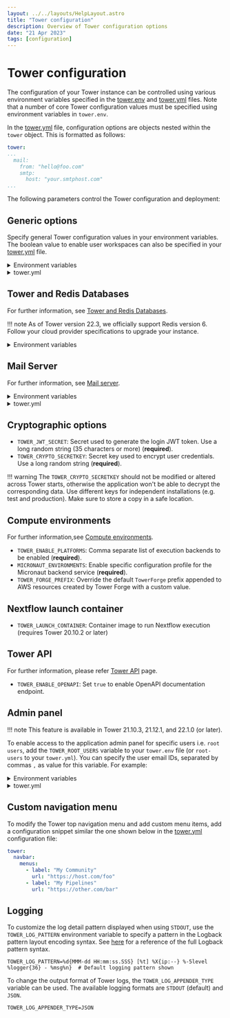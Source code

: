 ```yaml
---
layout: ../../layouts/HelpLayout.astro
title: "Tower configuration"
description: Overview of Tower configuration options
date: "21 Apr 2023"
tags: [configuration]
---
```


# Tower configuration

The configuration of your Tower instance can be controlled using various environment variables specified in the [tower.env](../_templates/docker/tower.env) and [tower.yml](../_templates/docker/tower.yml) files. Note that a number of core Tower configuration values must be specified using environment variables in `tower.env`. 

In the [tower.yml](../_templates/docker/tower.yml) file, configuration options are objects nested within the `tower` object. This is formatted as follows:

```yaml
tower:
...
  mail:
    from: "hello@foo.com"
    smtp:
      host: "your.smtphost.com"
...
```



The following parameters control the Tower configuration and deployment:

## Generic options

Specify general Tower configuration values in your environment variables. The boolean value to enable user workspaces can also be specified in your [tower.yml](../_templates/docker/tower.yml) file. 

<details>

  <summary>Environment variables</summary>

  ```env
  `TOWER_SERVER_URL`: Server URL e.g. `https://tower.your-company.com` (**required**).

  `TOWER_CONTACT_EMAIL`: Sysadmin email contact e.g. `tower@your-company.com` (**required**).

  `TOWER_LICENSE`: Your Tower license key. If you don't have a license key, contact [Seqera sales team](mailto:sales@seqera.io)  (**required**).

  `TOWER_APP_NAME`: Application name (default: `Tower`).

  `TOWER_CONFIG_FILE`: Custom path for the `tower.yml` file.

  `TOWER_LANDING_URL`: Customize the landing page for the application (requires Tower 21.10.1 or later).

  `TOWER_CRON_SERVER_PORT`: Define the HTTP port usd by the Tower cron service (default: `8080`, requires Tower 21.06.1 or later).

  `TOWER_USER_WORKSPACE_ENABLED` : Enable or disable the showing of the user private workspace context. (default: `true`, requires Tower 22.1.0 or later).
  ```

</details>

<details>
  <summary>tower.yml</summary>

```yaml
tower:
  admin:
    user-workspace-enabled: true 
```

</details>

## Tower and Redis Databases

For further information, see [Tower and Redis Databases](./database_and_redis.md).

!!! note
    As of Tower version 22.3, we officially support Redis version 6. Follow your cloud provider specifications to upgrade your instance. 

<details>
  <summary>Environment variables</summary>

  ```env
  - `TOWER_DB_URL`: Database JDBC connection URL, e.g., `jdbc:mysql://localhost:3307/tower` (**required**).

  - `TOWER_DB_USER`: Database user name (**required**).

  - `TOWER_DB_PASSWORD`: Database user password (**required**).

  - `TOWER_DB_DRIVER`: Database JDBC driver class name (default: `org.mariadb.jdbc.Driver`).

  - `TOWER_DB_DIALECT`: Database SQL Hibernate dialect (default: `io.seqera.util.MySQL55DialectCollateBin`).

  - `TOWER_DB_MIN_POOL_SIZE`: Database min connections pool size, e.g., 5 (default: 5).

  - `TOWER_DB_MAX_POOL_SIZE`: Database max connections pool size, e.g., 20 (default: 10).

  - `TOWER_DB_MAX_LIFETIME`: Database max lifespan of connections in milliseconds (default: 1800000)

  - `TOWER_REDIS_URL`: Custom Redis instance connection URL (default: `redis://redis:6379`, requires Tower 21.06.1 or later).

  - `TOWER_REDIS_PASSWORD`: Custom Redis password to connect to Redis instance above. 
  ```

</details>

## Mail Server

For further information, see [Mail server](./mail_server.md).

<details>
  <summary>Environment variables</summary>

  ```env
  - `TOWER_SMTP_HOST`: SMTP server host name e.g. `email-smtp.eu-west-1.amazonaws.com` (**required**)
  - `TOWER_SMTP_USER`: SMTP server username (**required**)
  - `TOWER_SMTP_PASSWORD`: SMTP server user password (**required**)
  - `TOWER_SMTP_PORT`: SMTP server port (default: `587`)
  - `TOWER_SMTP_AUTH`: SMTP server authentication (default: `true`)
  ```
</details>

<details>
  <summary>tower.yml</summary>

  ```yaml
  mail:
    smtp:
      host: "your.smtphost.com" # SMTP server host name (required)
      user: "your_smtp_user" # SMTP server username
      password: "your_smtp_password" # SMTP server user password
      port: "587" # SMTP server port (default: 587)
      auth: "true" # SMTP server authentication (default: true)
  ```
</details>    

## Cryptographic options

- `TOWER_JWT_SECRET`: Secret used to generate the login JWT token. Use a long random string (35 characters or more) (**required**).
- `TOWER_CRYPTO_SECRETKEY`: Secret key used to encrypt user credentials. Use a long random string (**required**).

!!! warning
    The `TOWER_CRYPTO_SECRETKEY` should not be modified or altered across Tower starts, otherwise the application won't be able to decrypt the corresponding data. Use different keys for independent installations (e.g. test and production). Make sure to store a copy in a safe location.

## Compute environments

For further information,see [Compute environments](./compute_environments.md).

- `TOWER_ENABLE_PLATFORMS`: Comma separate list of execution backends to be enabled (**required**).
- `MICRONAUT_ENVIRONMENTS`: Enable specific configuration profile for the Micronaut backend service (**required**).
- `TOWER_FORGE_PREFIX`: Override the default `TowerForge` prefix appended to AWS resources created by Tower Forge with a custom value. 

<!--- Llewellyn 19-4-2023: I propose leaving out this entire platform-specific section as it has a dedicated advanced topics page, and IAM stuff is covered extensively both here and in help docs by now. @Graham, thoughts?  >
## Platform-specific options

For further information, please refer to the [advanced topics](../advanced-topics/use-iam-role.md) page.

Configure Tower to use an IAM Role, instead of providing IAM User credentials (AWS only):

<details>
  <summary>tower.env</summary>

```env  

TOWER_ALLOW_INSTANCE_CREDENTIALS=true

```

</details>  

<details>
  <summary>tower.yml</summary>

  ```yaml
tower:
  allowInstanceCredentials: true
  ```

</details>  

<!--->

## Nextflow launch container

- `TOWER_LAUNCH_CONTAINER`: Container image to run Nextflow execution (requires Tower 20.10.2 or later)


## Tower API

For further information, please refer [Tower API](./tower_api.md) page.

- `TOWER_ENABLE_OPENAPI`: Set `true` to enable OpenAPI documentation endpoint.


## Admin panel

!!! note
    This feature is available in Tower 21.10.3, 21.12.1, and 22.1.0 (or later).

To enable access to the application admin panel for specific users i.e. `root users`, add the `TOWER_ROOT_USERS` variable to your `tower.env` file (or `root-users` to your `tower.yml`). You can specify the user email IDs, separated by commas `,` as value for this variable. For example:

<details>
  <summary>Environment variables</summary>

```env
TOWER_ROOT_USERS=user1@myorg.com,user2@myorg.com
```

</details>

<details>
  <summary>tower.yml</summary>

```yaml
tower:
  admin:
    root-users: "user1@myorg.com,user2@myorg.com"
```

</details>

## Custom navigation menu

To modify the Tower top navigation menu and add custom menu items, add a configuration snippet similar the one shown below in the [tower.yml](../_templates/docker/tower.yml) configuration file:

```yaml
tower:
  navbar:
    menus:
      - label: "My Community"
        url: "https://host.com/foo"
      - label: "My Pipelines"
        url: "https://other.com/bar"
```


## Logging

To customize the log detail pattern displayed when using `STDOUT`, use the `TOWER_LOG_PATTERN` environment variable to specify a pattern in the Logback pattern layout encoding syntax. See [here](https://logback.qos.ch/manual/layouts.html#conversionWord) for a reference of the full Logback pattern syntax.

```env
TOWER_LOG_PATTERN=%d{MMM-dd HH:mm:ss.SSS} [%t] %X{ip:--} %-5level %logger{36} - %msg%n}  # Default logging pattern shown
```

To change the output format of Tower logs, the `TOWER_LOG_APPENDER_TYPE` variable can be used. The available logging formats are `STDOUT` (default) and `JSON`.

```env
TOWER_LOG_APPENDER_TYPE=JSON
```
